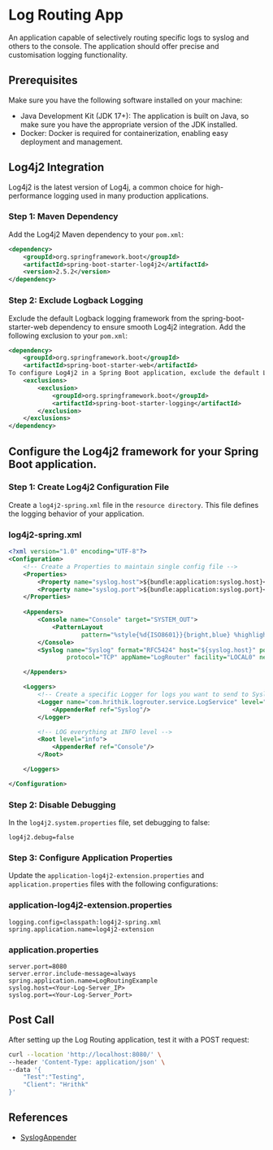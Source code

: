 # Log Routing App
An application capable of selectively routing specific logs to syslog and others to the console. The application should offer precise and customisation logging functionality.

## Prerequisites
Make sure you have the following software installed on your machine:

- Java Development Kit (JDK 17+): The application is built on Java, so make sure you have the appropriate version of the JDK installed.
- Docker: Docker is required for containerization, enabling easy deployment and management.

## Log4j2 Integration
Log4j2 is the latest version of Log4j, a common choice for high-performance logging used in many production applications.

### Step 1:  Maven Dependency
Add the Log4j2 Maven dependency to your `pom.xml`:
```xml
<dependency>
    <groupId>org.springframework.boot</groupId>
    <artifactId>spring-boot-starter-log4j2</artifactId>
    <version>2.5.2</version>
</dependency>
```

### Step 2: Exclude Logback Logging
Exclude the default Logback logging framework from the spring-boot-starter-web dependency to ensure smooth Log4j2 integration. Add the following exclusion to your `pom.xml`:
```xml
<dependency>
    <groupId>org.springframework.boot</groupId>
    <artifactId>spring-boot-starter-web</artifactId>
To configure Log4j2 in a Spring Boot application, exclude the default Logback logging framework from the spring-boot-starter-web dependency
    <exclusions>
        <exclusion>
            <groupId>org.springframework.boot</groupId>
            <artifactId>spring-boot-starter-logging</artifactId>
        </exclusion>
    </exclusions>
</dependency>
```

## Configure the Log4j2 framework for your Spring Boot application.

### Step 1: Create Log4j2 Configuration File
Create a `log4j2-spring.xml` file in the `resource directory`. This file defines the logging behavior of your application.

### log4j2-spring.xml
```xml
<?xml version="1.0" encoding="UTF-8"?>
<Configuration>
    <!-- Create a Properties to maintain single config file -->
    <Properties>
        <Property name="syslog.host">${bundle:application:syslog.host}</Property>
        <Property name="syslog.port">${bundle:application:syslog.port}</Property>
    </Properties>
    
    <Appenders>
        <Console name="Console" target="SYSTEM_OUT">
            <PatternLayout
                    pattern="%style{%d{ISO8601}}{bright,blue} %highlight{%-5level }[%style{%t}{bright,blue}] %style{%C{1.}}{bright,yellow}: %msg %n"/>
        </Console>
        <Syslog name="Syslog" format="RFC5424" host="${syslog.host}" port="${syslog.port}"
                protocol="TCP" appName="LogRouter" facility="LOCAL0" newLine="true"/>

    </Appenders>

    <Loggers>
        <!-- Create a specific Logger for logs you want to send to Syslog -->
        <Logger name="com.hrithik.logrouter.service.LogService" level="info">
            <AppenderRef ref="Syslog"/>
        </Logger>

        <!-- LOG everything at INFO level -->
        <Root level="info">
            <AppenderRef ref="Console"/>
        </Root>

    </Loggers>

</Configuration>
```

### Step 2: Disable Debugging
In the `log4j2.system.properties` file, set debugging to false:
```properties
log4j2.debug=false
```

### Step 3: Configure Application Properties
Update the `application-log4j2-extension.properties` and `application.properties` files with the following configurations:

### application-log4j2-extension.properties
```properties
logging.config=classpath:log4j2-spring.xml
spring.application.name=log4j2-extension
```

### application.properties
```properties
server.port=8080
server.error.include-message=always
spring.application.name=LogRoutingExample
syslog.host=<Your-Log-Server_IP>
syslog.port=<Your-Log-Server_Port>
```


## Post Call
After setting up the Log Routing application, test it with a POST request:
```bash
curl --location 'http://localhost:8080/' \
--header 'Content-Type: application/json' \
--data '{
    "Test":"Testing",
    "Client": "Hrithk"
}'
```


## References
- [SyslogAppender](https://logging.apache.org/log4j/2.x/manual/appenders.html#syslogappender)

